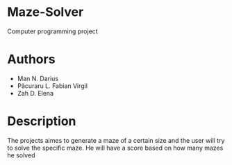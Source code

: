 # Maze-Solver
 Computer programming project
 
# Authors
  - Man N. Darius
  - Păcuraru L. Fabian Virgil
  - Zah D. Elena
  
 # Description
   The projects aimes to generate a maze of a certain size and the user will try to solve the specific maze. He will have a score based  on how many mazes he solved
